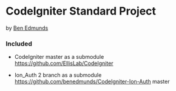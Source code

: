 # CodeIgniter Standard Project
by [Ben Edmunds](http://benedmunds.com)

### Included
* CodeIgniter master as a submodule
  https://github.com/EllisLab/CodeIgniter

* Ion_Auth 2 branch as a submodule
  https://github.com/benedmunds/CodeIgniter-Ion-Auth
  master
